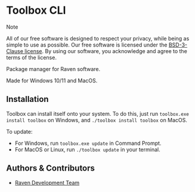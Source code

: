 
# Toolbox CLI

> [!NOTE]
> All of our free software is designed to respect your privacy, while being as simple to use as possible. Our free software is licensed under the [BSD-3-Clause license](https://ravendevteam.org/files/BSD-3-Clause.txt). By using our software, you acknowledge and agree to the terms of the license.

Package manager for Raven software.

Made for Windows 10/11 and MacOS.

## Installation
Toolbox can install itself onto your system. To do this, just run `toolbox.exe install toolbox` on Windows, and `./toolbox install toolbox` on MacOS.

To update:
- For Windows, run `toolbox.exe update` in Command Prompt.
- For MacOS or Linux, run `./toolbox update` in your terminal.

## Authors & Contributors

- [Raven Development Team](https://ravendevteam.org/)
